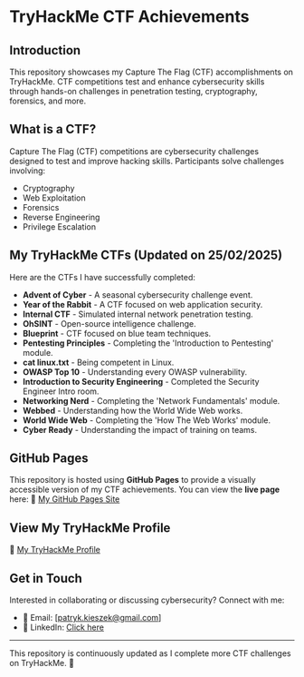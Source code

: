 # TryHackMe CTF Achievements

## Introduction
This repository showcases my Capture The Flag (CTF) accomplishments on TryHackMe. CTF competitions test and enhance cybersecurity skills through hands-on challenges in penetration testing, cryptography, forensics, and more.

## What is a CTF?
Capture The Flag (CTF) competitions are cybersecurity challenges designed to test and improve hacking skills. Participants solve challenges involving:
- Cryptography
- Web Exploitation
- Forensics
- Reverse Engineering
- Privilege Escalation

## My TryHackMe CTFs (Updated on 25/02/2025)
Here are the CTFs I have successfully completed:
- **Advent of Cyber** - A seasonal cybersecurity challenge event.
- **Year of the Rabbit** - A CTF focused on web application security.
- **Internal CTF** - Simulated internal network penetration testing.
- **OhSINT** - Open-source intelligence challenge.
- **Blueprint** - CTF focused on blue team techniques.
- **Pentesting Principles** - Completing the 'Introduction to Pentesting' module.
- **cat linux.txt** - Being competent in Linux.
- **OWASP Top 10** - Understanding every OWASP vulnerability.
- **Introduction to Security Engineering** - Completed the Security Engineer Intro room.
- **Networking Nerd** - Completing the 'Network Fundamentals' module.
- **Webbed** - Understanding how the World Wide Web works.
- **World Wide Web** - Completing the 'How The Web Works' module.
- **Cyber Ready** - Understanding the impact of training on teams.

## GitHub Pages
This repository is hosted using **GitHub Pages** to provide a visually accessible version of my CTF achievements. You can view the **live page** here:
📌 [My GitHub Pages Site](https://pkieszek.github.io/TryHackMe-CTFs/)

## View My TryHackMe Profile
📌 [My TryHackMe Profile](https://tryhackme.com/p/pkieszek)

## Get in Touch
Interested in collaborating or discussing cybersecurity? Connect with me:
- 📧 Email: [patryk.kieszek@gmail.com]
- 💼 LinkedIn: [Click here](https://www.linkedin.com/in/patrykkieszek/)

---
This repository is continuously updated as I complete more CTF challenges on TryHackMe. 🚀

